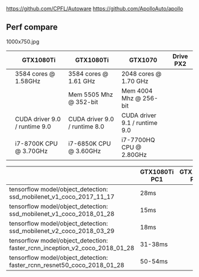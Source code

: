 https://github.com/CPFL/Autoware
https://github.com/ApolloAuto/apollo


## Perf compare


1000x750.jpg

|   |  GTX1080Ti | GTX1080Ti | GTX1070 | Drive PX2 |
|---|---|---|---|---|
|   | 3584 cores @ 1.58GHz | 3584 cores @ 1.61 GHz | 2048 cores @ 1.70 GHz  |   |
|   |  | Mem 5505 Mhz @ 352-bit | Mem 4004 Mhz @ 256-bit  |   |
|   | CUDA driver 9.0 / runtime 9.0 | CUDA driver 9.0 / runtime 8.0  | CUDA driver 9.1 / runtime 9.0 |   |
|   | i7-8700K CPU @ 3.70GHz | i7-6850K CPU @ 3.60GHz |  i7-7700HQ CPU @ 2.80GHz |   |

|   | GTX1080Ti PC1 | GTX1080Ti PC2 | GTX1070 Notebook | Drive PX2 |
|---|---|---|---|---|
| tensorflow model/object_detection: ssd_mobilenet_v1_coco_2017_11_17 | 28ms |   | 40-45ms  |   |
| tensorflow model/object_detection: ssd_mobilenet_v1_coco_2018_01_28 | 15ms |   | 19-24ms  | 120-150ms  |
| tensorflow model/object_detection: ssd_mobilenet_v2_coco_2018_03_29 | 18ms |   | 23-30ms  | 120-150ms  |
| tensorflow model/object_detection: faster_rcnn_inception_v2_coco_2018_01_28 | 31-38ms |   |   |   |
| tensorflow model/object_detection: faster_rcnn_resnet50_coco_2018_01_28 | 50-54ms |   | 83-90ms  | 313-337ms  |



